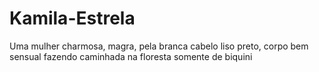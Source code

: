 # Kamila-Estrela
Uma mulher charmosa, magra, pela branca cabelo liso preto, corpo bem sensual fazendo caminhada na floresta somente de biquini
